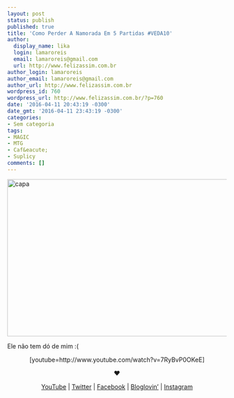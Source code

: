 ```yaml
---
layout: post
status: publish
published: true
title: 'Como Perder A Namorada Em 5 Partidas #VEDA10'
author:
  display_name: lika
  login: lamaroreis
  email: lamaroreis@gmail.com
  url: http://www.felizassim.com.br
author_login: lamaroreis
author_email: lamaroreis@gmail.com
author_url: http://www.felizassim.com.br
wordpress_id: 760
wordpress_url: http://www.felizassim.com.br/?p=760
date: '2016-04-11 20:43:19 -0300'
date_gmt: '2016-04-11 23:43:19 -0300'
categories:
- Sem categoria
tags:
- MAGIC
- MTG
- Caf&eacute;
- Suplicy
comments: []
---
```

<p><a href="http://www.felizassim.com.br/wp-content/uploads/2016/04/capa10.jpg"><img class="aligncenter size-large wp-image-761" src="http://www.felizassim.com.br/wp-content/uploads/2016/04/capa10-1024x576.jpg" alt="capa" width="640" height="360" /></a></p>
<p>Ele n&atilde;o tem d&oacute; de mim :(</p>
<p style="text-align: center;">[youtube=http://www.youtube.com/watch?v=7RyBvP0OKeE]</p></p>
<p style="text-align: center;"><b>&hearts;</b></p></p>
<p style="text-align: center;"><a href="https://www.youtube.com/channel/UCTk3xkOSzWzf8Ba-wJN8jDA">YouTube</a> |&nbsp;<a href="https://twitter.com/pocketlika">Twitter</a>&nbsp;|&nbsp;<a href="http://www.facebook.com/blogfelizassim">Facebook</a>&nbsp;|&nbsp;<a href="https://www.bloglovin.com/blogs/feliz-assim-14224049">Bloglovin&rsquo;</a>&nbsp;|&nbsp;<a href="http://instagram.com/pocketlika">Instagram</a></p></p>
